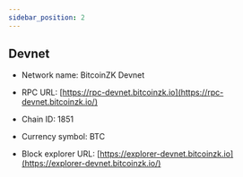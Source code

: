 ```yaml
---
sidebar_position: 2
---
```


## Devnet

* Network name: BitcoinZK Devnet

* RPC URL: [https://rpc-devnet.bitcoinzk.io](https://rpc-devnet.bitcoinzk.io/)

* Chain ID: 1851

* Currency symbol: BTC

* Block explorer URL: [https://explorer-devnet.bitcoinzk.io](https://explorer-devnet.bitcoinzk.io/)

